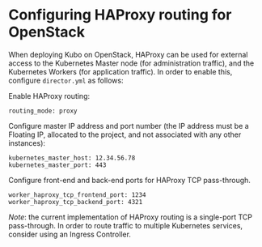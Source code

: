 # Configuring HAProxy routing for OpenStack

When deploying Kubo on OpenStack, HAProxy can be used for external access to the Kubernetes Master node (for administration traffic), and the Kubernetes Workers (for application traffic). In order to enable this, configure `director.yml` as follows:


Enable HAProxy routing:
```
routing_mode: proxy
```

Configure master IP address and port number (the IP address must be a Floating IP, allocated to the project, and not associated with any other instances):
```
kubernetes_master_host: 12.34.56.78
kubernetes_master_port: 443
```

Configure front-end and back-end ports for HAProxy TCP pass-through.
```
worker_haproxy_tcp_frontend_port: 1234
worker_haproxy_tcp_backend_port: 4321
```
*Note*: the current implementation of HAProxy routing is a single-port TCP pass-through. In order to route traffic to multiple Kubernetes services, consider using an Ingress Controller.
